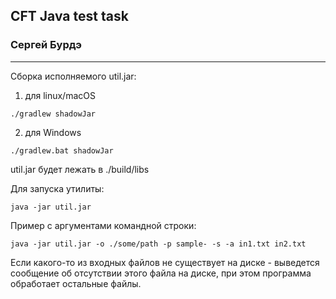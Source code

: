 ## CFT Java test task
### Сергей Бурдэ
___

Сборка исполняемого util.jar:

1) для linux/macOS
```console
./gradlew shadowJar
```
2) для Windows
```console
./gradlew.bat shadowJar
```

util.jar будет лежать в ./build/libs

Для запуска утилиты:
```console
java -jar util.jar
```

Пример с аргументами командной строки:
```console
java -jar util.jar -o ./some/path -p sample- -s -a in1.txt in2.txt
```

Если какого-то из входных файлов не существует на диске - выведется сообщение об отсутствии этого файла на диске, при этом программа обработает остальные файлы.
